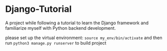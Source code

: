 # Django-Tutorial

A project while following a tutorial to learn the Django framework and familiarize myself with Python backend development.

please set up the virtual environment: `source my_env/bin/activate` and then run `python3 manage.py runserver` to build project